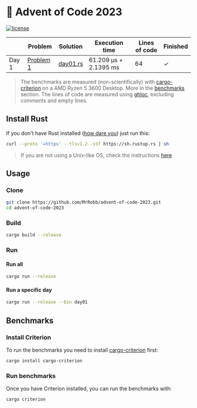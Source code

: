 # 🎄 Advent of Code 2023

[![license](https://img.shields.io/badge/license-MIT-blue.svg)](https://github.com/MrRobb/advent-of-code-2023/blob/master/LICENSE)

|        | Problem                                            | Solution                                                                         | Execution time        | Lines of code | Finished |
|--------|----------------------------------------------------|----------------------------------------------------------------------------------|-----------------------|---------------|----------|
| Day 1  | [Problem 1](https://adventofcode.com/2023/day/1)   | [day01.rs](https://github.com/MrRobb/advent-of-code-2023/blob/main/src/day01.rs) | 61.209 µs + 2.1395 ms | 64            | ✓        |

> The benchmarks are measured (non-scientifically) with [cargo-criterion](https://github.com/bheisler/cargo-criterion) on a AMD Ryzen 5 3600 Desktop. More in the [benchmarks](#benchmarks) section.
> The lines of code are measured using [ghloc](https://github.com/MrRobb/ghloc-rs), excluding comments and empty lines.

## Install Rust

If you don't have Rust installed ([how dare you](https://media.giphy.com/media/U1aN4HTfJ2SmgB2BBK/giphy.gif)) just run this:

```sh
curl --proto '=https' --tlsv1.2 -sSf https://sh.rustup.rs | sh
```

> If you are not using a Unix-like OS, check the instructions [here](https://www.rust-lang.org/tools/install)
## Usage

### Clone

```sh
git clone https://github.com/MrRobb/advent-of-code-2023.git
cd advent-of-code-2023
```

### Build

```sh
cargo build --release
```

### Run

#### Run all

```sh
cargo run --release
```

#### Run a specific day

```sh
cargo run --release --bin day01
```

## Benchmarks

### Install Criterion

To run the benchmarks you need to install [cargo-criterion](https://github.com/bheisler/cargo-criterion) first:

```sh
cargo install cargo-criterion
```

### Run benchmarks

Once you have Criterion installed, you can run the benchmarks with:

```sh
cargo criterion
```
